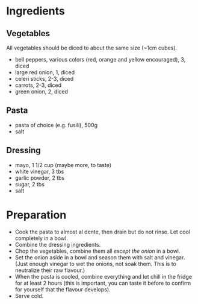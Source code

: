 # Ingredients

## Vegetables

All vegetables should be diced to about the same size (~1cm cubes).

- bell peppers, various colors (red, orange and yellow encouraged), 3, diced
- large red onion, 1, diced
- celeri sticks, 2-3, diced
- carrots, 2-3, diced
- green onion, 2, diced


## Pasta

- pasta of choice (e.g. fusili), 500g
- salt

## Dressing

- mayo, 1 1/2 cup (maybe more, to taste)
- white vinegar, 3 tbs
- garlic powder, 2 tbs
- sugar, 2 tbs
- salt

# Preparation

- Cook the pasta to almost al dente, then drain but do not rinse.
	Let cool completely in a bowl.
- Combine the dressing ingredients.
- Chop the vegetables, combine them all *except the onion* in a bowl.
- Set the onion aside in a bowl and season them with salt and vinegar.
	(Just enough vinegar to wet the onions, not soak them. This is to
	neutralize their raw flavour.)
- When the pasta is cooled, combine everything and let chill in the
	fridge for at least 2 hours (this is important, you can taste it before to
	confirm for yourself that the flavour develops).
- Serve cold.
